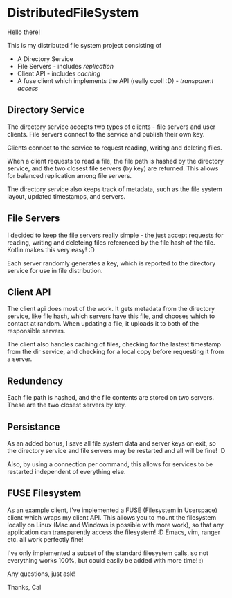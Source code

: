 # DistributedFileSystem

Hello there!

This is my distributed file system project consisting of
- A Directory Service
- File Servers - includes *replication*
- Client API - includes *caching*
- A fuse client which implements the API (really cool! :D) - *transparent access*

## Directory Service

The directory service accepts two types of clients - file servers and user clients.
File servers connect to the service and publish their own key.

Clients connect to the service to request reading, writing and deleting files.

When a client requests to read a file, the file path is hashed by the directory service,
and the two closest file servers (by key) are returned. This allows for balanced replication
among file servers.

The directory service also keeps track of metadata, such as the file system layout, updated timestamps,
and servers.

## File Servers

I decided to keep the file servers really simple - the just accept requests for reading, writing and deleteing files
referenced by the file hash of the file. Kotlin makes this very easy! :D

Each server randomly generates a key, which is reported to the directory service for use in file distribution.

## Client API

The client api does most of the work. It gets metadata from the directory service, like file hash, which servers have
this file, and chooses which to contact at random. When updating a file, it uploads it to both of the responsible
servers.

The client also handles caching of files, checking for the lastest timestamp from the dir service, and checking for a
local copy before requesting it from a server.

## Redundency

Each file path is hashed, and the file contents are stored on two servers. These are the two closest servers by key.

## Persistance

As an added bonus, I save all file system data and server keys on exit, so the directory service and file servers may
be restarted and all will be fine! :D

Also, by using a connection per command, this allows for services to be restarted independent of everything else.

## FUSE Filesystem

As an example client, I've implemented a FUSE (Filesystem in Userspace) client which wraps my client API. This allows
you to mount the filesystem locally on Linux (Mac and Windows is possible with more work), so that any application can
transparently access the filesystem! :D Emacs, vim, ranger etc. all work perfectly fine!

I've only implemented a subset of the standard filesystem calls, so not everything works 100%, but could easily be
added with more time! :)

Any questions, just ask!

Thanks,
Cal
